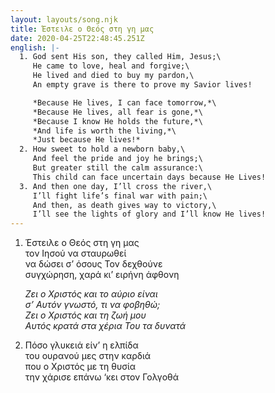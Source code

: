 ```yaml
---
layout: layouts/song.njk
title: Έστειλε ο Θεός στη γη μας
date: 2020-04-25T22:48:45.251Z
english: |-
  1. God sent His son, they called Him, Jesus;\
     He came to love, heal and forgive;\
     He lived and died to buy my pardon,\
     An empty grave is there to prove my Savior lives!

     *Because He lives, I can face tomorrow,*\
     *Because He lives, all fear is gone,*\
     *Because I know He holds the future,*\
     *And life is worth the living,*\
     *Just because He lives!*
  2. How sweet to hold a newborn baby,\
     And feel the pride and joy he brings;\
     But greater still the calm assurance:\
     This child can face uncertain days because He Lives!
  3. And then one day, I’ll cross the river,\
     I’ll fight life’s final war with pain;\
     And then, as death gives way to victory,\
     I’ll see the lights of glory and I’ll know He lives!
---
```

1. Έστειλε ο Θεός στη γη μας\
   τον Ιησού να σταυρωθεί\
   να δώσει σ’ όσους Τον δεχθούνε\
   συγχώρηση, χαρά κι’ ειρήνη άφθονη

   *Ζει ο Χριστός και το αύριο είναι\
   σ’ Αυτόν γνωστό, τι να φοβηθώ;\
   Ζει ο Χριστός και τη ζωή μου\
   Αυτός κρατά στα χέρια Του τα δυνατά*
2. Πόσο γλυκειά είν’ η ελπίδα\
   του ουρανού μες στην καρδιά\
   που ο Χριστός με τη θυσία\
   την χάρισε επάνω ‘κει στον Γολγοθά